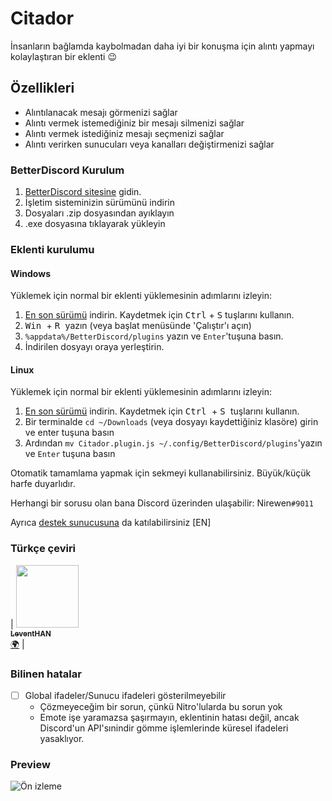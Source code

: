 # Citador
İnsanların bağlamda kaybolmadan daha iyi bir konuşma için alıntı yapmayı kolaylaştıran bir eklenti :wink:

## Özellikleri
- Alıntılanacak mesajı görmenizi sağlar
- Alıntı vermek istemediğiniz bir mesajı silmenizi sağlar
- Alıntı vermek istediğiniz mesajı seçmenizi sağlar
- Alıntı verirken sunucuları veya kanalları değiştirmenizi sağlar

### BetterDiscord Kurulum

1. [BetterDiscord sitesine](https://github.com/rauenzi/BetterDiscordApp/releases) gidin.
2. İşletim sisteminizin sürümünü indirin
3. Dosyaları .zip dosyasından ayıklayın
4. .exe dosyasına tıklayarak yükleyin

### Eklenti kurulumu

#### Windows

Yüklemek için normal bir eklenti yüklemesinin adımlarını izleyin:

1. [En son sürümü](https://github.com/nirewen/Citador/raw/master/Citador.plugin.js) indirin. Kaydetmek için <kbd>Ctrl</kbd> + <kbd>S</kbd> tuşlarını kullanın.
2. <kbd> Win </kbd> + <kbd> R </kbd> yazın (veya başlat menüsünde 'Çalıştır'ı açın)
3. `%appdata%/BetterDiscord/plugins` yazın ve `Enter`'tuşuna basın.
4. İndirilen dosyayı oraya yerleştirin.

#### Linux

Yüklemek için normal bir eklenti yüklemesinin adımlarını izleyin:

1. [En son sürümü](https://github.com/nirewen/Citador/raw/master/Citador.plugin.js) indirin. Kaydetmek için <kbd> Ctrl </kbd> + <kbd> S </kbd> tuşlarını kullanın.
2. Bir terminalde `cd ~/Downloads` (veya dosyayı kaydettiğiniz klasöre) girin ve enter tuşuna basın
3. Ardından `mv Citador.plugin.js ~/.config/BetterDiscord/plugins`'yazın ve `Enter` tuşuna basın

Otomatik tamamlama yapmak için sekmeyi kullanabilirsiniz. Büyük/küçük harfe duyarlıdır.

Herhangi bir sorusu olan bana Discord üzerinden ulaşabilir: Nirewen`#9011`

Ayrıca [destek sunucusuna](https://discord.gg/tQrdqKG) da katılabilirsiniz [EN]

### Türkçe çeviri
| [<img src="https://avatars3.githubusercontent.com/u/25463237?s=460&u=fb5bbd7843df12d071ad6368365051c9d33c1feb&v=4" width="100px;"/><br /><sub><b>LeventHAN</b></sub>](https://github.com/LeventHAN)<br />[🌍](https://github.com/nirewen/citador/commits?author=LeventHAN "Çeviri") |

### Bilinen hatalar
- [ ] Global ifadeler/Sunucu ifadeleri gösterilmeyebilir
    - Çözmeyeceğim bir sorun, çünkü Nitro'lularda bu sorun yok
    - Emote işe yaramazsa şaşırmayın, eklentinin hatası değil, ancak Discord'un API'sınindir gömme işlemlerinde küresel ifadeleri yasaklıyor.

### Preview
![Ön izleme](http://nirewen.s-ul.eu/02Tcv6ZT.gif)
